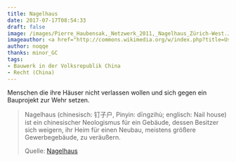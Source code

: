```yaml
---
title: Nagelhaus
date: 2017-07-17T08:54:33
draft: false
image: /images/Pierre_Haubensak,_Netzwerk_2011,_Nagelhaus_Zürich-West.JPG
imageauthor: <a href="http://commons.wikimedia.org/w/index.php?title=User:Pascale.gmuer&amp;action=edit&amp;redlink=1" class="new" title="User:Pascale.gmuer (page does not exist)">Pascale.gmuer</a>
author: noqqe
thanks: minor_GC
tags:
- Bauwerk in der Volksrepublik China
- Recht (China)
---
```


Menschen die ihre Häuser nicht verlassen wollen und sich gegen ein
Bauprojekt zur Wehr setzen.

> Nagelhaus (chinesisch: 钉子户, Pinyin: dīngzihù; englisch: Nail house) ist ein
> chinesischer Neologismus für ein Gebäude, dessen Besitzer sich weigern, ihr
> Heim für einen Neubau, meistens größere Gewerbegebäude, zu veräußern.
>
> Quelle: [Nagelhaus](https://de.wikipedia.org/wiki/Nagelhaus)